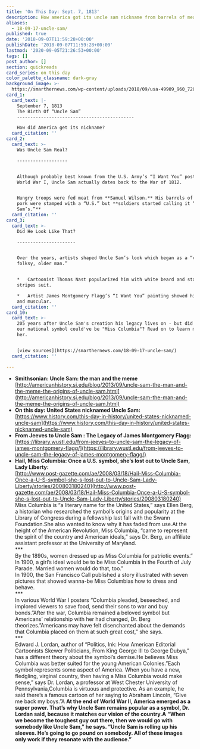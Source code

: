 ```yaml
---
title: 'On This Day: Sept. 7, 1813'
description: How america got its uncle sam nickname from barrels of meat. seriously.
aliases:
  - 18-09-17-uncle-sam/
published: true
date: '2018-09-07T11:59:28+00:00'
publishDate: '2018-09-07T11:59:28+00:00'
lastmod: '2020-09-05T21:26:53+00:00'
tags: []
post_author: []
section: quickreads
card_series: on this day
color_palette_classname: dark-gray
background_image: >-
  https://smarthernews.com/wp-content/uploads/2018/09/usa-49909_960_720-e1599430554117.jpg
card_1:
  card_text: |-
    September 7, 1813  
    The Birth Of “Uncle Sam”
    --------------------------------------------

    How did America get its nickname?
  card_citation: ''
card_2:
  card_text: >-
    Was Uncle Sam Real?

    -------------------


    Although probably best known from the U.S. Army’s “I Want You” posters of
    World War I, Uncle Sam actually dates back to the War of 1812.


    Hungry troops were fed meat from **Samuel Wilson.** His barrels of beef &
    pork were stamped with a “U.S.” but **soldiers started calling it “Uncle
    Sam’s.”**
  card_citation: ''
card_3:
  card_text: >-
    Did He Look Like That?

    ----------------------


    Over the years, artists shaped Uncle Sam’s look which began as a “congenial,
    folksy, older man.”


    *   Cartoonist Thomas Nast popularized him with white beard and stars &
    stripes suit.

    *   Artist James Montgomery Flagg’s “I Want You” painting showed him stern
    and muscular.
  card_citation: ''
card_10:
  card_text: >-
    205 years after Uncle Sam's creation his legacy lives on - but did you know
    our national symbol could've be "Miss Columbia"? Read on to learn more about
    her.


    [view sources](https://smarthernews.com/18-09-17-uncle-sam/)
  card_citation: ''

---
```

*   **Smithsonian: Uncle Sam: the man and the meme**  
    [http://americanhistory.si.edu/blog/2013/09/uncle-sam-the-man-and-the-meme-the-origins-of-uncle-sam.html](http://americanhistory.si.edu/blog/2013/09/uncle-sam-the-man-and-the-meme-the-origins-of-uncle-sam.html)
*   **On this day: United States nicknamed Uncle Sam:**  
    [https://www.history.com/this-day-in-history/united-states-nicknamed-uncle-sam](https://www.history.com/this-day-in-history/united-states-nicknamed-uncle-sam)
*   **From Jeeves to Uncle Sam : The Legacy of James Montgomery Flagg:**  
    [https://library.wustl.edu/from-jeeves-to-uncle-sam-the-legacy-of-james-montgomery-flagg/](https://library.wustl.edu/from-jeeves-to-uncle-sam-the-legacy-of-james-montgomery-flagg/)
*   **Hail, Miss Columbia: Once a U.S. symbol, she’s lost out to Uncle Sam, Lady Liberty:**  
    [http://www.post-gazette.com/ae/2008/03/18/Hail-Miss-Columbia-Once-a-U-S-symbol-she-s-lost-out-to-Uncle-Sam-Lady-Liberty/stories/200803180240](http://www.post-gazette.com/ae/2008/03/18/Hail-Miss-Columbia-Once-a-U-S-symbol-she-s-lost-out-to-Uncle-Sam-Lady-Liberty/stories/200803180240)  
    Miss Columbia is “a literary name for the United States,” says Ellen Berg, a historian who researched the symbol’s origins and popularity at the Library of Congress during a fellowship last fall with the Swann Foundation.She also wanted to know why it has faded from use.At the height of the American Revolution, Miss Columbia, “came to represent the spirit of the country and American ideals,” says Dr. Berg, an affiliate assistant professor at the University of Maryland.  
    \*\*\*  
    By the 1890s, women dressed up as Miss Columbia for patriotic events.”  
    In 1900, a girl’s ideal would be to be Miss Columbia in the Fourth of July Parade. Married women would do that, too.”  
    In 1900, the San Francisco Call published a story illustrated with seven pictures that showed wanna-be Miss Columbias how to dress and behave.  
    \*\*\*  
    In various World War I posters “Columbia pleaded, beseeched, and implored viewers to save food, send their sons to war and buy bonds.”After the war, Columbia remained a beloved symbol but Americans’ relationship with her had changed, Dr. Berg theorizes.”Americans may have felt disenchanted about the demands that Columbia placed on them at such great cost,” she says.  
    \*\*\*  
    Edward J. Lordan, author of “Politics, Ink: How American Editorial Cartoonists Skewer Politicians, From King George III to George Dubya,” has a different theory about the symbol’s demise.He believes Miss Columbia was better suited for the young American Colonies.”Each symbol represents some aspect of America. When you have a new, fledgling, virginal country, then having a Miss Columbia would make sense,” says Dr. Lordan, a professor at West Chester University of Pennsylvania,Columbia is virtuous and protective. As an example, he said there’s a famous cartoon of her saying to Abraham Lincoln, “Give me back my boys.”A **At the end of World War II, America emerged as a super power. That’s why Uncle Sam remains popular as a symbol, Dr. Lordan said, because it matches our vision of the country.A** **“When we become the toughest guy out there, then we would go with somebody like Uncle Sam,” he says. “Uncle Sam is rolling up his sleeves. He’s going to go pound on somebody. All of these images only work if they resonate with the audience.”**
